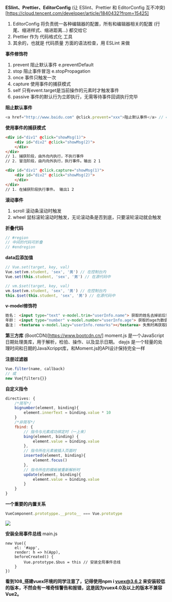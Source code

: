 **ESlint、Prettier、EditorConfig**
(让 ESlint、Prettier 和 EditorConfig 互不冲突)[https://cloud.tencent.com/developer/article/1840432?from=15425]
1. EditorConfig 将负责统一各种编辑器的配置，所有和编辑器相关的配置 (行尾、缩进样式、缩进距离...) 都交给它
2. Prettier 作为 代码格式化 工具
3. 其余的，也就是 代码质量 方面的语法检查，用 ESLint 来做

**事件修饰符**
1. prevent 阻止默认事件 e.preventDefault
2. stop 阻止事件冒泡 e.stopPropagation
3. once 事件只触发一次
4. capture 使用事件的捕获模式
5. self 只有event.target是当前操作的元素时才触发事件
6. passive 事件的默认行为立即执行，无需等待事件回调执行完毕

**阻止默认事件**
```javascript
<a href="http://www.baidu.com" @click.prevent="xxx">阻止默认事件</a> // == xxx(e){e.preventDefault}
```

**使用事件的捕获模式**
```html
<div id="div1" @click="showMsg(1)">
    <div id="div2" @click="showMsg(2)">
    </div>
</div>
// 1. 捕获阶段，由外向内执行，不执行事件
// 2. 冒泡阶段，由内向外执行，执行事件。输出 2 1

<div id="div1" @click.capture="showMsg(1)">
    <div id="div2" @click="showMsg(2)">
    </div>
</div>
// 1. 在捕获阶段执行事件。 输出1 2
```

**滚动事件**
1. scroll 滚动条滚动时触发
2. wheel 鼠标滚轮滚动时触发，无论滚动条是否到底，只要滚轮滚动就会触发

**折叠代码**
```javascript
// #region
// 中间的代码可折叠
// #endregion
```

**data后添加值**
```javascript
// Vue.set(target, key, val)
Vue.set(vm.student, 'sex', '男') // 在控制台内
Vue.set(this.student, 'sex', '男') // 在源代码中

// vm.$set(target, key, val)
vm.$set(vm.student, 'sex', '男') // 在控制台内
this.$set(this.student, 'sex', '男') // 在源代码中
```

**v-model修饰符**
```html
姓名： <input type="text" v-model.trim="userInfo.name"> 获取的姓名去掉前后空格
年龄： <input type="number" v-model.number="userInfo.age"> 获取的age为数值类型
备注： <textarea v-model.lazy="userInfo.remarks"></testarea> 失焦时再获取数据
```

**第三方库**
(BootCDN)[https://www.bootcdn.cn/]
moment.js 是一个JavaScript 日期处理类库，用于解析，检验、操作、以及显示日期。
dayjs 是一个轻量的处理时间和日期的JavaXcrippt库，和Moment.js的API设计保持完全一样

**注册过滤器**
```javascript
Vue.filter(name, callback)
// 或
new Vue{filters{}}
```

**自定义指令**

```javascript
directives: {
    /*简写*/
    bignumber(element, binding){
        element.innerText = binding.value * 10
    }
    /*非简写*/
    fbind: {
        // 指令与元素成功绑定时（一上来）
        bing(element, binding) {
            element.value = binding.value
        },
        // 指令所在元素被插入页面时
        inserted(element, binding){
            element.focus()
        },
        // 指令所在的模板被重新解析时
        update(element, binding){
            element.value = binding.value
        }
    }
}
```
**一个重要的内置关系**
```javascript
VueComponent.prototyppe.__proto__ === Vue.prototype
```

![](E:\vue_base\Vue-VueConmpents.png)

**安装全局事件总线**
main.js
```javascritp
new Vue({
    el: '#app',
    render: h => h(App),
    beforeCreated() {
        Vue.prototype.$bus = this // 安装全局事件总线
    }
})
```

**看到108_搭建vuex环境的同学注意了，记得使用npm i vuex@3.6.2 来安装较低的版本，不然会有一堆奇怪警告和报错，这是因为vuex4.0及以上的版本不兼容Vue2。**
